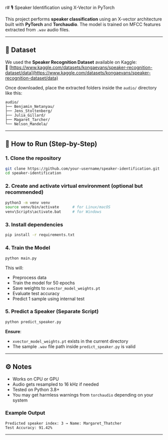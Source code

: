 r# 🎙️ Speaker Identification using X-Vector in PyTorch

This project performs **speaker classification** using an X-vector architecture built with **PyTorch** and **Torchaudio**. The model is trained on MFCC features extracted from `.wav` audio files.

---

## 📁 Dataset

We used the **Speaker Recognition Dataset** available on Kaggle:  
🔗 [https://www.kaggle.com/datasets/kongaevans/speaker-recognition-dataset/data](https://www.kaggle.com/datasets/kongaevans/speaker-recognition-dataset/data)

Once downloaded, place the extracted folders inside the `audio/` directory like this:

```
audio/
├── Benjamin_Netanyau/
├── Jens_Stoltenberg/
├── Julia_Gillard/
├── Magaret_Tarcher/
└── Nelson_Mandela/
```

---

## 🚀 How to Run (Step-by-Step)

### 1. Clone the repository

```bash
git clone https://github.com/your-username/speaker-identification.git
cd speaker-identification
```

### 2. Create and activate virtual environment (optional but recommended)

```bash
python3 -m venv venv
source venv/bin/activate      # for Linux/macOS
venv\Scripts\activate.bat     # for Windows
```

### 3. Install dependencies

```bash
pip install -r requirements.txt
```

### 4. Train the Model

```bash
python main.py
```

This will:
- Preprocess data
- Train the model for 50 epochs
- Save weights to `xvector_model_weights.pt`
- Evaluate test accuracy
- Predict 1 sample using internal test

### 5. Predict a Speaker (Separate Script)

```bash
python predict_speaker.py
```

**Ensure**:
- `xvector_model_weights.pt` exists in the current directory
- The sample `.wav` file path inside `predict_speaker.py` is valid

---

## ⚙️ Notes

- Works on CPU or GPU
- Audio gets resampled to 16 kHz if needed
- Tested on Python 3.8+
- You may get harmless warnings from `torchaudio` depending on your system

### Example Output

```
Predicted speaker index: 3 → Name: Margaret_Thatcher
Test Accuracy: 91.42%
```

---
